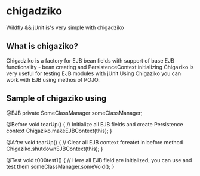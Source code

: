 # chigadziko

Wildfly && jUnit is's very simple with chigadziko

## What is chigaziko?

Chigadziko is a factory for EJB bean fields with support of base EJB functionality - bean creating and PersistenceContext initializing
Chigaziko is very useful for testing EJB modules with jUnit
Using Chigaziko you can work with EJB using methos of POJO.

## Sample of chigaziko using

@EJB
private SomeClassManager someClassManager;

@Before
void tearUp() {
  // Initialize all EJB fields and create Persistence context
  Chigaziko.makeEJBContext(this);
}

@After
void tearUp() {
  // Clear all EJB context fcreatet in before method
  Chigaziko.shutdownEJBContext(this);
}

@Test
void t000test1() {
  // Here all EJB field are initialized, you can use and test them
  someClassManager.someVoid();
}



